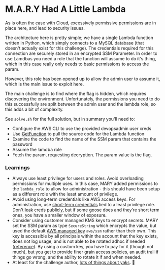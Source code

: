 M.A.R.Y Had A Little Lambda
============

As is often the case with Cloud, excessively permissive permissions are in place here, and lead to security issues.

The architecture here is pretty simple; we have a single Lambda function written in Python, which simply connects to a
MySQL database (that doesn't actually exist for this challenge). The credentials required for this connection are securely
stored in an encrypted SSM Parameter.  In order to use Lamdbas you need a role that the function will assume to do it's
thing, which in this case really only needs to basic permissions to access the param.

However, this role has been opened up to allow the admin user to assume it, which is the main issue to exploit here.

The main challenge is to find where the flag is hidden, which requires discovering the environment. Unfortunately, the permissions you need to do this successfully are split between the admin user and the lambda role, so this adds a bit of complexity.

See `solve.sh` for the full solution, but in summary you'll need to:

- Configure the AWS CLI to use the provided devopsadmin user creds
- Use [GetFunction](https://docs.aws.amazon.com/cli/latest/reference/lambda/get-function.html
) to pull the source code for the Lambda function
- Examine the code to find the name of the SSM param that contains the password
- Assume the lamdba role
- Fetch the param, requesting decryption. The param value is the flag.

### Learnings
- Always use least privilege for users and roles. Avoid overloading permissions for 
multiple uses. In this case, MARY added permissions to the `lambda_role` to allow for
administration - this should have been setup as a different role with the least amount
of privilege.
- Avoid using long-term credentials like AWS access keys. For administration, use
[short-term credentials](https://docs.aws.amazon.com/IAM/latest/UserGuide/security-creds-programmatic-access.html) tied to a least privilege role. Don't leak creds publicly, but if some goose does and they're short term ones, you have a smaller window of exposure.
- Consider using customer managed KMS keys to encrypt secrets. MARY set the SSM param as type `SecureString` which encrypts the value, but used the default [AWS managed key](https://docs.aws.amazon.com/systems-manager/latest/userguide/secure-string-parameter-kms-encryption.html) `aws/ssm` rather than their own. This key is accessible by all principals within the account that the key exists, does not log usage, and is not able to be rotated adhoc if needed ([reference](https://docs.aws.amazon.com/kms/latest/developerguide/concepts.html)). By using a custom key, you have to pay for it (though not much), but you get to provide finer grain access policies, an audit trail if things go wrong, and the ability to rotate it if and when needed.
- At least for the challenge author, [lots of things about yaks](https://en.wikipedia.org/wiki/Yak). 🐂 

